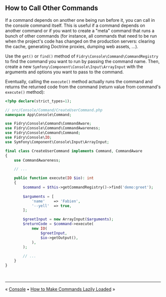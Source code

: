 ## How to Call Other Commands

If a command depends on another one being run before it, you can call in the 
console command itself. This is useful if a command depends on another command 
or if you want to create a "meta" command that runs a bunch of other commands
(for instance, all commands that need to be run when the project's code has
changed on the production servers: clearing the cache, generating Doctrine
proxies, dumping web assets, …).

Use the `get()` or `find()` method of `Fidry\Console\Command\CommandRegistry` to
find the command you want to run by passing the command name. Then, create a new 
`Symfony\Component\Console\Input\ArrayInput` with the arguments and options you
want to pass to the command.

Eventually, calling the `execute()` method actually runs the command and returns
the returned code from the command (return value from command's `execute()` method):

```php
<?php declare(strict_types=1);

// src/Console/Command/CreateUserCommand.php
namespace App\Console\Command;

use Fidry\Console\Command\CommandAware;
use Fidry\Console\Command\CommandAwareness;
use Fidry\Console\Command\Command;
use Fidry\Console\IO;
use Symfony\Component\Console\Input\ArrayInput;

final class CreateUserCommand implements Command, CommandAware
{
    use CommandAwareness;

    // ...

    public function execute(IO $io): int
    {
        $command = $this->getCommandRegistry()->find('demo:greet');
        
        $arguments = [
            'name'    => 'Fabien',
            '--yell'  => true,
        ];

        $greetInput = new ArrayInput($arguments);
        $returnCode = $command->execute(
            new IO(
                $greetInput,
                $io->getOutput(),
            ),
        );
        
        // ...
    }
}
```


<br />
<hr />

« [Console](command.md) • [How to Make Commands Lazily Loaded](lazy-command.md) »
